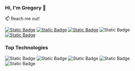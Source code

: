 ### Hi, I'm Gregory 👋

:mailbox: Reach me out!

[![Static Badge](https://img.shields.io/badge/Telegram-%2326A5E4?logo=telegram&labelColor=%23fff&link=https%3A%2F%2Ft.me%2Fsemenovgorg)](https://t.me/semenovgorg)
[![Static Badge](https://img.shields.io/badge/Facebook-%230866FF?logo=facebook&labelColor=%230866FF&link=https%3A%2F%2Fwww.facebook.com%2Fprofile.php%3Fid%3D100059340843068)](https://www.facebook.com/profile.php?id=100059340843068)
[![Static Badge](https://img.shields.io/badge/Email-%23EA4335?logo=gmail&labelColor=%23fff&link=semenovgrigorij57%40gmail.com)](semenovgrigorij57@gmail.com)
![Static Badge](https://img.shields.io/badge/Linkedin-%230A66C2?logo=linkedin&labelColor=%230A66C2)
[![Static Badge](https://img.shields.io/badge/Whatsapp-%2325D366?logo=whatsapp&labelColor=%23fff&link=whatsapp%3A%2F%2Fsend%3Fphone%3D%2B380993944809)](whatsapp://send?phone=+380993944809)


### Top Technologies

![Static Badge](https://img.shields.io/badge/HTML5-%23E34F26?logo=html5&labelColor=%23fff)
![Static Badge](https://img.shields.io/badge/CSS3-%231572B6?logo=css3&labelColor=%23000)
![Static Badge](https://img.shields.io/badge/WORDPRESS-%2321759B?logo=wordpress&labelColor=%23000)
![Static Badge](https://img.shields.io/badge/JAVASCRIPT-%23F7DF1E?logo=javascript&labelColor=%23000)
![Static Badge](https://img.shields.io/badge/NODE.JS-%235FA04E?logo=nodedotjs&labelColor=%23000)








